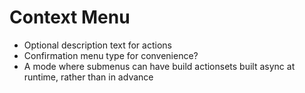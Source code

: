 # Context Menu
* Optional description text for actions
* Confirmation menu type for convenience?
* A mode where submenus can have build actionsets built async at runtime, rather than in advance
